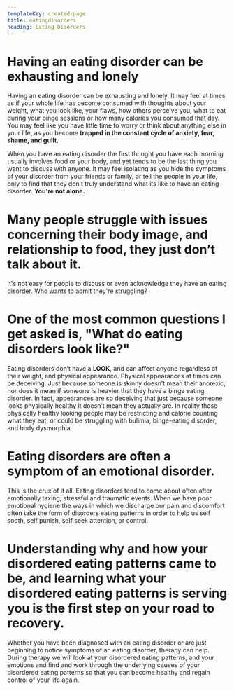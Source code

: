 ```yaml
---
templateKey: created-page
title: eatingdisorders
heading: Eating Disorders
---
```

# Having an eating disorder can be exhausting and lonely

Having an eating disorder can be exhausting and lonely. It may feel at times as if your whole life has become consumed with thoughts about your weight, what you look like, your flaws, how others perceive you, what to eat during your binge sessions or how many calories you consumed that day. You may feel like you have little time to worry or think about anything else in your life, as you become **trapped in the constant cycle of anxiety, fear, shame, and guilt.**

When you have an eating disorder the first thought you have each morning usually involves food or your body, and yet tends to be the last thing you want to discuss with anyone. It may feel isolating as you hide the symptoms of your disorder from your friends or family, or tell the people in your life, only to find that they don’t truly understand what its like to have an eating disorder. **You're not alone.** 

# Many people struggle with issues concerning their body image, and relationship to food, they just don’t talk about it.

It's not easy for people to discuss or even acknowledge they have an eating disorder. Who wants to admit they're struggling? 

# One of the most common questions I get asked is, "What do eating disorders look like?"

Eating disorders don’t have a **LOOK**, and  can affect anyone regardless of their weight, and physical appearance. Physical appearances at times can be deceiving. Just because someone is skinny doesn’t mean their anorexic, nor does it mean if someone is heavier that they have a binge eating disorder. In fact, appearances are so deceiving that just because someone looks physically healthy it doesn’t mean they actually are. In reality those physically healthy looking people may be restricting and calorie counting what they eat, or could be struggling with bulimia, binge-eating disorder, and body dysmorphia. 

# Eating disorders are often a symptom of an emotional disorder.

This is the crux of it all. Eating disorders tend to come about often after emotionally taxing, stressful and traumatic events. When we have poor emotional hygiene the ways in which we discharge our pain and discomfort often take the form of disorders eating patterns in order to help us self sooth, self punish, self seek attention, or control. 

# Understanding why and how your disordered eating patterns came to be, and learning what your disordered eating patterns is serving you is the first step on your road to recovery.  

Whether you have been diagnosed with an eating disorder or are just beginning to notice symptoms of an eating disorder, therapy can help. During therapy we will look at your disordered eating patterns, and your emotions and find and work through the underlying causes of your disordered eating patterns so that you can become healthy and regain control of your life again.
